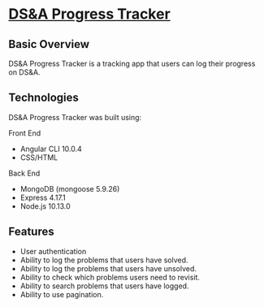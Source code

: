 # [DS&A Progress Tracker](http://dsa-progress-tracker.s3-website.us-east-2.amazonaws.com/)

## Basic Overview
DS&A Progress Tracker is a tracking app that users can log their progress on DS&A.  

## Technologies 

DS&A Progress Tracker was built using:

Front End
* Angular CLI 10.0.4
* CSS/HTML

Back End
* MongoDB (mongoose 5.9.26)
* Express 4.17.1
* Node.js 10.13.0

## Features

* User authentication 
* Ability to log the problems that users have solved. 
* Ability to log the problems that users have unsolved. 
* Ability to check which problems users need to revisit. 
* Ability to search problems that users have logged.
* Ability to use pagination. 
